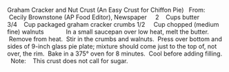 Graham Cracker and Nut Crust (An Easy Crust for Chiffon Pie)
 
From:  Cecily Brownstone (AP Food Editor), Newspaper
 
 
2    Cups butter
3/4    Cup packaged graham cracker crumbs
1/2     Cup chopped (medium fine) walnuts
    
    
 
In a small saucepan over low heat, melt the butter.  Remove from heat.  Stir in the crumbs and walnuts.  Press over bottom and sides of 9-inch glass pie plate; mixture should come just to the top of, not over, the rim.  Bake in a 375° oven for 8 minutes.  Cool before adding filling.
 
Note:    This crust does not call for sugar.
